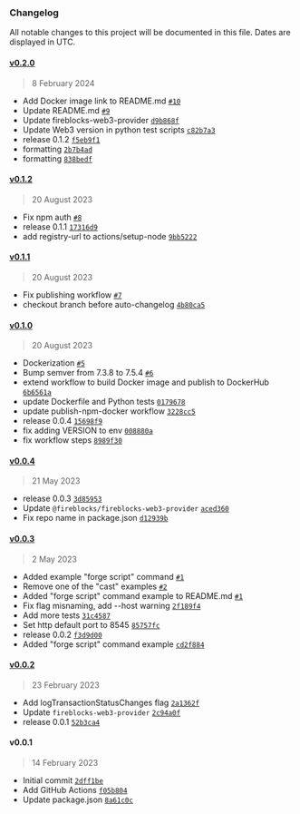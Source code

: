 ### Changelog

All notable changes to this project will be documented in this file. Dates are displayed in UTC.

#### [v0.2.0](https://github.com/fireblocks/fireblocks-json-rpc/compare/v0.1.2...v0.2.0)

> 8 February 2024

- Add Docker image link to README.md [`#10`](https://github.com/fireblocks/fireblocks-json-rpc/pull/10)
- Update README.md [`#9`](https://github.com/fireblocks/fireblocks-json-rpc/pull/9)
- Update fireblocks-web3-provider [`d9b868f`](https://github.com/fireblocks/fireblocks-json-rpc/commit/d9b868f4a29ac0e6185929ee4cc6b5356ea4b8e4)
- Update Web3 version in python test scripts [`c82b7a3`](https://github.com/fireblocks/fireblocks-json-rpc/commit/c82b7a3baf7251db91c6d66561f00e72128e7f4c)
- release 0.1.2 [`f5eb9f1`](https://github.com/fireblocks/fireblocks-json-rpc/commit/f5eb9f1b2398335d532542ebd519443a01ae7b5a)
- formatting [`2b7b4ad`](https://github.com/fireblocks/fireblocks-json-rpc/commit/2b7b4adb4e4a99b642fb1e4613e667a722cc4139)
- formatting [`838bedf`](https://github.com/fireblocks/fireblocks-json-rpc/commit/838bedf5165b4db88badd711182e67866f82ed91)

#### [v0.1.2](https://github.com/fireblocks/fireblocks-json-rpc/compare/v0.1.1...v0.1.2)

> 20 August 2023

- Fix npm auth [`#8`](https://github.com/fireblocks/fireblocks-json-rpc/pull/8)
- release 0.1.1 [`17316d9`](https://github.com/fireblocks/fireblocks-json-rpc/commit/17316d9bdf2512e053d0e392f3cd6cc0ac537747)
- add registry-url to actions/setup-node [`9bb5222`](https://github.com/fireblocks/fireblocks-json-rpc/commit/9bb5222c9662227376a545da1c79dce7707cc101)

#### [v0.1.1](https://github.com/fireblocks/fireblocks-json-rpc/compare/v0.1.0...v0.1.1)

> 20 August 2023

- Fix publishing workflow [`#7`](https://github.com/fireblocks/fireblocks-json-rpc/pull/7)
- checkout branch before auto-changelog [`4b80ca5`](https://github.com/fireblocks/fireblocks-json-rpc/commit/4b80ca54fbaf4083d02a77ba89122254f2d52cc4)

#### [v0.1.0](https://github.com/fireblocks/fireblocks-json-rpc/compare/v0.0.4...v0.1.0)

> 20 August 2023

- Dockerization [`#5`](https://github.com/fireblocks/fireblocks-json-rpc/pull/5)
- Bump semver from 7.3.8 to 7.5.4 [`#6`](https://github.com/fireblocks/fireblocks-json-rpc/pull/6)
- extend workflow to build Docker image and publish to DockerHub [`6b6561a`](https://github.com/fireblocks/fireblocks-json-rpc/commit/6b6561aca24481586800596cb247870027a390b9)
- update Dockerfile and Python tests [`0179678`](https://github.com/fireblocks/fireblocks-json-rpc/commit/01796786df2db0f4787f3c272c36a0eb803c63ad)
- update publish-npm-docker workflow [`3228cc5`](https://github.com/fireblocks/fireblocks-json-rpc/commit/3228cc569edcc8792156851f47c8332c105a5ad2)
- release 0.0.4 [`15698f9`](https://github.com/fireblocks/fireblocks-json-rpc/commit/15698f97d5d51d74b057088a30074e6ac18f9eeb)
- fix adding VERSION to env [`008880a`](https://github.com/fireblocks/fireblocks-json-rpc/commit/008880a880f44febcb759ad2905aeb157b9a1830)
- fix workflow steps [`8989f30`](https://github.com/fireblocks/fireblocks-json-rpc/commit/8989f30a15ecd2060231df6da215701152936b39)

#### [v0.0.4](https://github.com/fireblocks/fireblocks-json-rpc/compare/v0.0.3...v0.0.4)

> 21 May 2023

- release 0.0.3 [`3d85953`](https://github.com/fireblocks/fireblocks-json-rpc/commit/3d85953157a7cfe0b9d8302126da1725bee3b85a)
- Update `@fireblocks/fireblocks-web3-provider` [`aced360`](https://github.com/fireblocks/fireblocks-json-rpc/commit/aced360285673900a6095384fff52544325dcbeb)
- Fix repo name in package.json [`d12939b`](https://github.com/fireblocks/fireblocks-json-rpc/commit/d12939b7f8a5622fbc8a369a823107299359567e)

#### [v0.0.3](https://github.com/fireblocks/fireblocks-json-rpc/compare/v0.0.2...v0.0.3)

> 2 May 2023

- Added example "forge script" command [`#1`](https://github.com/fireblocks/fireblocks-json-rpc/pull/1)
- Remove one of the "cast" examples [`#2`](https://github.com/fireblocks/fireblocks-json-rpc/pull/2)
- Added "forge script" command example to README.md [`#1`](https://github.com/fireblocks/fireblocks-json-rpc/pull/1)
- Fix flag misnaming, add --host warning [`2f189f4`](https://github.com/fireblocks/fireblocks-json-rpc/commit/2f189f4790357ef0097571ba791e7166ecbd4373)
- Add more tests [`31c4587`](https://github.com/fireblocks/fireblocks-json-rpc/commit/31c45873a4895944101cfcd599391e5c65069680)
- Set http default port to 8545 [`85757fc`](https://github.com/fireblocks/fireblocks-json-rpc/commit/85757fc6543999b080fa96917246862abbb67d5a)
- release 0.0.2 [`f3d9d00`](https://github.com/fireblocks/fireblocks-json-rpc/commit/f3d9d00356faf61cc944602913c8f5d5024fa8c7)
- Added "forge script" command example [`cd2f884`](https://github.com/fireblocks/fireblocks-json-rpc/commit/cd2f884eb0112c070154c6ff9e5d3851bcfb5921)

#### [v0.0.2](https://github.com/fireblocks/fireblocks-json-rpc/compare/v0.0.1...v0.0.2)

> 23 February 2023

- Add logTransactionStatusChanges flag [`2a1362f`](https://github.com/fireblocks/fireblocks-json-rpc/commit/2a1362fd851cbe8d2a9cddaad2c5faaa8f168eaf)
- Update `fireblocks-web3-provider` [`2c94a0f`](https://github.com/fireblocks/fireblocks-json-rpc/commit/2c94a0fe1d60367f5762167e2fc8ae11e972ac07)
- release 0.0.1 [`52b3ca4`](https://github.com/fireblocks/fireblocks-json-rpc/commit/52b3ca41a6973042b0662efe6a31d00265f819d8)

#### v0.0.1

> 14 February 2023

- Initial commit [`2dff1be`](https://github.com/fireblocks/fireblocks-json-rpc/commit/2dff1bead8ed7eeed7493571ad5dc90dbaff6ff2)
- Add GitHub Actions [`f05b804`](https://github.com/fireblocks/fireblocks-json-rpc/commit/f05b804962aa2e98eec05cf47b118a986f65e440)
- Update package.json [`8a61c0c`](https://github.com/fireblocks/fireblocks-json-rpc/commit/8a61c0cb769d5bdafd2c8588d67e9deed0c4fff8)

